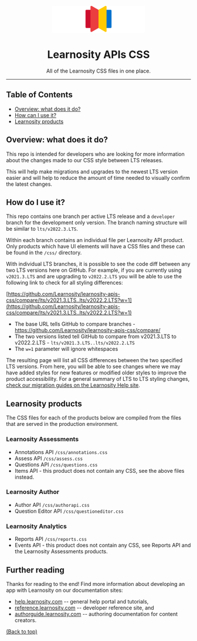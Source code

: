 <p align="center"><img width="50%" height="50%" src="docs/images/image-logo-graphic.png"></p>
<h1 align="center">Learnosity APIs CSS</h1>
<p align="center">All of the Learnosity CSS files in one place.</p>

---

## Table of Contents

* [Overview: what does it do?](#overview-what-does-it-do)
* [How can I use it?](#how-can-i-use-it)
* [Learnosity products](#learnosity-products)

## Overview: what does it do?
This repo is intended for developers who are looking for more information about the changes made to our CSS style between LTS releases.

This will help make migrations and upgrades to the newest LTS version easier and will help to reduce the amount of time needed to visually confirm the latest changes.

## How do I use it?
This repo contains one branch per active LTS release and a `developer` branch for the development only version. The branch naming structure will be similar to `lts/v2022.3.LTS`.

Within each branch contains an individual file per Learnosity API product. Only products which have UI elements will have a CSS files and these can be found in the `/css/` directory.

With individual LTS branches, it is possible to see the code diff between any two LTS versions here on GitHub. For example, if you are currently using `v2021.3.LTS` and are upgrading to `v2022.2.LTS` you will be able to use the following link to check for all styling differences:

[https://github.com/Learnosity/learnosity-apis-css/compare/lts/v2021.3.LTS..lts/v2022.2.LTS?w=1](https://github.com/Learnosity/learnosity-apis-css/compare/lts/v2021.3.LTS..lts/v2022.2.LTS?w=1)
* The base URL tells GitHub to compare branches - https://github.com/Learnosity/learnosity-apis-css/compare/
* The two versions listed tell GitHub to compare from v2021.3.LTS to v2022.2.LTS - `lts/v2021.3.LTS..lts/v2022.2.LTS`
* The `w=1` parameter will ignore whitespaces

The resulting page will list all CSS differences between the two specified LTS versions. From here, you will be able to see changes where we may have added styles for new features or modified older styles to improve the product accessibility. For a general summary of LTS to LTS styling changes, [check our migration guides on the Learnosity Help site](https://help.learnosity.com/hc/en-us/sections/360000194338-Long-Term-Support-Announcements).

## Learnosity products

The CSS files for each of the products below are compiled from the files that are served in the production environment.

### Learnosity Assessments
* Annotations API `/css/annotations.css`
* Assess API `/css/assess.css`
* Questions API `/css/questions.css`
* Items API - this product does not contain any CSS, see the above files instead.

### Learnosity Author
* Author API `/css/authorapi.css`
* Question Editor API `/css/questioneditor.css`

### Learnosity Analytics
* Reports API `/css/reports.css`
* Events API - this product does not contain any CSS, see Reports API and the Learnosity Assessments products.

## Further reading
Thanks for reading to the end! Find more information about developing an app with Learnosity on our documentation sites:

* [help.learnosity.com](http://help.learnosity.com/hc/en-us) -- general help portal and tutorials,
* [reference.learnosity.com](http://reference.learnosity.com) -- developer reference site, and
* [authorguide.learnosity.com](http://authorguide.learnosity.com) -- authoring documentation for content creators.

[(Back to top)](#table-of-contents)

